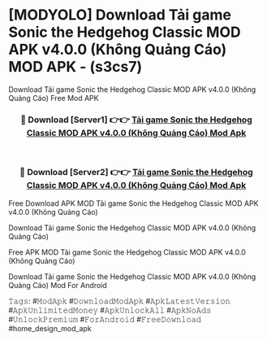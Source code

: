 # [MODYOLO] Download Tải game Sonic the Hedgehog Classic MOD APK v4.0.0 (Không Quảng Cáo) MOD APK - (s3cs7)
Download Tải game Sonic the Hedgehog Classic MOD APK v4.0.0 (Không Quảng Cáo) Free Mod APK

<div align="center">
<h3>🔴 Download [Server1] 👉👉 <a href="https://apk-comot.site?title=Tải_game_Sonic_the_Hedgehog_Classic_MOD_APK_v4.0.0_(Không_Quảng_Cáo)">Tải game Sonic the Hedgehog Classic MOD APK v4.0.0 (Không Quảng Cáo) Mod Apk</a></h3><br>

<h3>🔴 Download [Server2] 👉👉 <a href="https://apk-comot.site?title=Tải_game_Sonic_the_Hedgehog_Classic_MOD_APK_v4.0.0_(Không_Quảng_Cáo)">Tải game Sonic the Hedgehog Classic MOD APK v4.0.0 (Không Quảng Cáo) Mod Apk</a></h3>
</div>


Free Download APK MOD Tải game Sonic the Hedgehog Classic MOD APK v4.0.0 (Không Quảng Cáo)

Download Tải game Sonic the Hedgehog Classic MOD APK v4.0.0 (Không Quảng Cáo) 

Free APK MOD Tải game Sonic the Hedgehog Classic MOD APK v4.0.0 (Không Quảng Cáo) 

Download Tải game Sonic the Hedgehog Classic MOD APK v4.0.0 (Không Quảng Cáo) Mod For Android

𝚃𝚊𝚐𝚜: #𝙼𝚘𝚍𝙰𝚙𝚔 #𝙳𝚘𝚠𝚗𝚕𝚘𝚊𝚍𝙼𝚘𝚍𝙰𝚙𝚔 #𝙰𝚙𝚔𝙻𝚊𝚝𝚎𝚜𝚝𝚅𝚎𝚛𝚜𝚒𝚘𝚗 #𝙰𝚙𝚔𝚄𝚗𝚕𝚒𝚖𝚒𝚝𝚎𝚍𝙼𝚘𝚗𝚎𝚢 #𝙰𝚙𝚔𝚄𝚗𝚕𝚘𝚌𝚔𝙰𝚕𝚕 #𝙰𝚙𝚔𝙽𝚘𝙰𝚍𝚜 #𝚄𝚗𝚕𝚘𝚌𝚔𝙿𝚛𝚎𝚖𝚒𝚞𝚖 #𝙵𝚘𝚛𝙰𝚗𝚍𝚛𝚘𝚒𝚍 #𝙵𝚛𝚎𝚎𝙳𝚘𝚠𝚗𝚕𝚘𝚊𝚍 #home_design_mod_apk